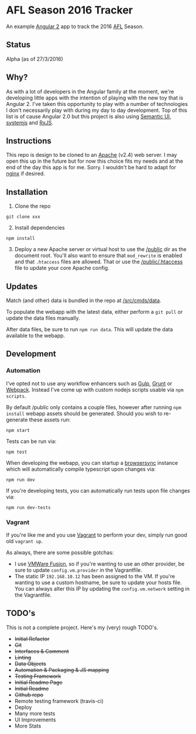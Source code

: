 # AFL Season 2016 Tracker

An example [Angular 2](https://angular.io/) app to track the 2016 [AFL](http://afl.com.au) Season.

## Status

Alpha (as of 27/3/2016)

## Why?

As with a lot of developers in the Angular family at the moment, we're developing little apps with the intention of playing with the new toy that is Angular 2. I've taken this opportunity to play with a number of technologies I don't necessarily play with during my day to day development. Top of this list is of cause Angular 2.0 but this project is also using [Semantic UI](http://semantic-ui.com/), [systemjs](https://github.com/systemjs/systemjs) and [RxJS](http://reactivex.io/rxjs/).

## Instructions

This repo is design to be cloned to an [Apache](https://httpd.apache.org/) (v2.4) web server. I may open this up in the future but for now this choice fits my needs and at the end of the day this app is for me. Sorry. I wouldn't be hard to adapt for [nginx](http://nginx.org/en/) if desired.

## Installation

1. Clone the repo
```
git clone xxx
```

2. Install dependencies
```
npm install
```

3. Deploy a new Apache server or virtual host to use the [/public](public) dir as the document root. You'll also want to ensure that `mod_rewrite` is enabled and that `.htaccess` files are allowed. That or use the [/public/.htaccess](public/.htaccess) file to update your core Apache config.

## Updates

Match (and other) data is bundled in the repo at [/src/cmds/data](src/cmds/data).

To populate the webapp with the latest data, either perform a `git pull` or update the data files manually.

After data files, be sure to run `npm run data`. This will update the data available to the webapp.

## Development

### Automation

I've opted not to use any workflow enhancers such as [Gulp](http://gulpjs.com/), [Grunt](http://gruntjs.com/) or [Webpack](https://webpack.github.io/). Instead I've come up with custom nodejs scripts usable via `npm scripts`.

By default /public only contains a couple files, however after running `npm install` webapp assets should be generated. Should you wish to re-generate these assets run:
```
npm start
```

Tests can be run via:
```
npm test
```

When developing the webapp, you can startup a [browsersync](https://www.browsersync.io/) instance which will automatically compile typescript upon changes via:
```
npm run dev
```

If you're developing tests, you can automatically run tests upon file changes via:
```
npm run dev-tests
```

### Vagrant

If you're like me and you use [Vagrant](https://www.vagrantup.com/) to perform your dev, simply run good old `vagrant up`.

As always, there are some possible gotchas:

- I use [VMWare Fusion](http://www.vmware.com/au/products/fusion), so if you're wanting to use an other provider, be sure to update `config.vm.provider` in the Vagrantfile.
- The static IP `192.168.10.12` has been assigned to the VM. If you're wanting to use a custom hostname, be sure to update your hosts file. You can always alter this IP by updating the `config.vm.network` setting in the Vagrantfile.

## TODO's

This is not a complete project. Here's my (very) rough TODO's.

- ~~Initial Refactor~~
- ~~Git~~
- ~~Interfaces & Comment~~
- ~~Linting~~
- ~~Data Objects~~
- ~~Automation & Packaging & JS mapping~~
- ~~Testing Framework~~
- ~~Initial Readme Page~~
- ~~Initial Readme~~
- ~~Github repo~~
- Remote testing framework (travis-ci)
- Deploy
- Many more tests
- UI Improvements
- More Stats
